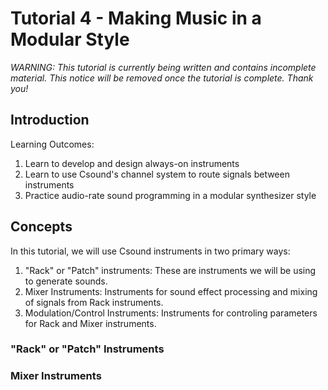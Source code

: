 # Tutorial 4 - Making Music in a Modular Style 

_WARNING: This tutorial is currently being written and contains incomplete material. This notice will be removed once the tutorial is complete. Thank you!_

## Introduction

Learning Outcomes:

1. Learn to develop and design always-on instruments 
2. Learn to use Csound's channel system to route signals between instruments
3. Practice audio-rate sound programming in a modular synthesizer style 

## Concepts

In this tutorial, we will use Csound instruments in two primary ways:

1. "Rack" or "Patch" instruments: These are instruments we will be using to generate sounds.   
2. Mixer Instruments: Instruments for sound effect processing and mixing of signals from Rack instruments.
3. Modulation/Control Instruments: Instruments for controling parameters for Rack and Mixer instruments.


### "Rack" or "Patch" Instruments



### Mixer Instruments
